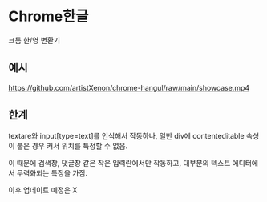 # Chrome한글
크롬 한/영 변환기

## 예시

https://github.com/artistXenon/chrome-hangul/raw/main/showcase.mp4

## 한계

textare와 input[type=text]를 인식해서 작동하나, 일반 div에 contenteditable 속성이 붙은 경우 커서 위치를 특정할 수 없음. 

이 때문에 검색창, 댓글창 같은 작은 입력란에서만 작동하고, 대부분의 텍스트 에디터에서 무력화되는 특징을 가짐. 

이후 업데이트 예정은 X